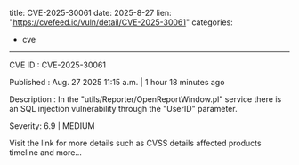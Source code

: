  
title: CVE-2025-30061
date: 2025-8-27
lien: "https://cvefeed.io/vuln/detail/CVE-2025-30061"
categories:
  - cve
---

CVE ID : CVE-2025-30061

Published :  Aug. 27
2025
11:15 a.m. | 1 hour
18 minutes ago

Description : In the "utils/Reporter/OpenReportWindow.pl" service
there is an SQL injection vulnerability through the "UserID" parameter.

Severity: 6.9 | MEDIUM

Visit the link for more details
such as CVSS details
affected products
timeline
and more...
